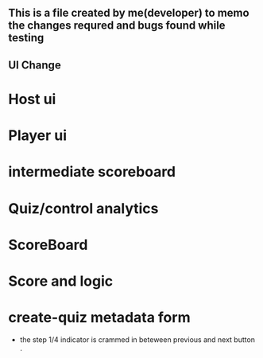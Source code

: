 ## This is a file created by me(developer) to memo the changes requred and bugs found while testing ##



## UI Change ##



# Host ui




# Player ui




# intermediate scoreboard



# Quiz/control analytics




# ScoreBoard 



# Score and logic


# create-quiz  metadata form

- the step 1/4 indicator is crammed in beteween previous and next button .